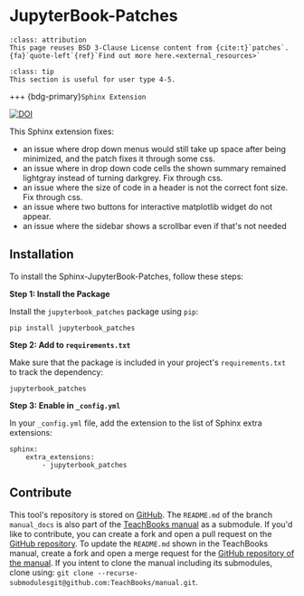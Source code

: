 # JupyterBook-Patches

```{attributiongrey} Attribution
:class: attribution
This page reuses BSD 3-Clause License content from {cite:t}`patches`. {fa}`quote-left`{ref}`Find out more here.<external_resources>`
```

```{admonition} User types
:class: tip
This section is useful for user type 4-5.
```
+++
{bdg-primary}`Sphinx Extension`

[![DOI](https://zenodo.org/badge/DOI/10.5281/zenodo.15101012.svg)](https://doi.org/10.5281/zenodo.15101012)

This Sphinx extension fixes:
- an issue where drop down menus would still take up space after being minimized, and the patch fixes it through some css.
- an issue where in drop down code cells the shown summary remained lightgray instead of turning darkgrey. Fix through css.
- an issue where the size of code in a header is not the correct font size. Fix through css.
- an issue where two buttons for interactive matplotlib widget do not appear.
- an issue where the sidebar shows a scrollbar even if that's not needed

## Installation
To install the Sphinx-JupyterBook-Patches, follow these steps:

**Step 1: Install the Package**

Install the `jupyterbook_patches` package using `pip`:
```
pip install jupyterbook_patches
```

**Step 2: Add to `requirements.txt`**

Make sure that the package is included in your project's `requirements.txt` to track the dependency:
```
jupyterbook_patches
```

**Step 3: Enable in `_config.yml`**

In your `_config.yml` file, add the extension to the list of Sphinx extra extensions:
```
sphinx: 
    extra_extensions:
        - jupyterbook_patches
```

## Contribute
This tool's repository is stored on [GitHub](https://github.com/TeachBooks/JupyterBook-Patches). The `README.md` of the branch `manual_docs` is also part of the [TeachBooks manual](https://teachbooks.io/manual/external/JupyterBook-Patches/README.html) as a submodule. If you'd like to contribute, you can create a fork and open a pull request on the [GitHub repository](https://github.com/TeachBooks/JupyterBook-Patches). To update the `README.md` shown in the TeachBooks manual, create a fork and open a merge request for the [GitHub repository of the manual](https://github.com/TeachBooks/manual). If you intent to clone the manual including its submodules, clone using: `git clone --recurse-submodulesgit@github.com:TeachBooks/manual.git`.
